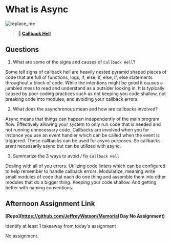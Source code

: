 # What is Async

![replace_me](https://codeworks.blob.core.windows.net/public/assets/img/illustrations/placeholder.svg)

> **📖 [Callback Hell](https://codeworksacademy.com/fs-student-guide/resources/wk4/01-Callbacks)**

## Questions

1. What are some of the signs and causes of `Callback Hell`?

Some tell signs of callback hell are heavily nested pyramid shaped pieces of code that are full of functions, logs, if, else, if, else, if, else statements throughout a block of code. While the intentions might be good it causes a jumbled mess to read and understand as a outsider looking in. It is typically caused by poor coding practices such as not keeping you code shallow, not breaking code into modules, and avoiding your callback errors.

2. What does the asynchronous mean and how are callbacks involved?

Async means that things can happen independently of the main program flow. Effectively allowing your system to only run code that is needed and not running unnecessary code. Callbacks are involved when you for instance you use an event handler which can be called when the event is triggered. These callbacks can be used for async purposes. So callbacks arent necessarily async but can be utilized with async. 

3. Summarize the 3 ways to avoid / fix `Callback Hell`

Dealing with all of you errors. Utilizing code linters which can be configured to help remember to handle callback errors. Modularize, meaning write small modules of code that each do one thing and assemble them into other modules that do a bigger thing. Keeping your code shallow. And getting better with naming conventions. 

## Afternoon Assignment Link

**[Repo](https://github.com/JeffreyWatson/Memorial Day No Assignment)**

Identify at least 1 takeaway from today's assignment

No assignment.
